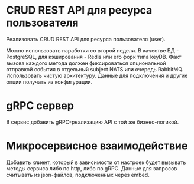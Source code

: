 # CRUD REST API для ресурса пользователя
Реализовать CRUD REST API для ресурса пользователя (user).

Можно использовать наработки со второй недели. В качестве БД - PostgreSQL, для кэширования - Redis или его форк типа keyDB. Факт вызова каждого метода должен фиксироваться опциональной отправкой события в отдельный subject NATS или очередь RabbitMQ. Использовать чистую архитектуру. Данные для подключения и другие опции получать из конфигурации.

# gRPC сервер
В сервис добавить gRPC-реализацию API с той же бизнес-логикой.

# Микросервисное взаимодействие
Добавить клиент, который в зависимости от настроек будет вызывать методы сервиса либо по http, либо по gRPC. Данные для запросов считывать из json-файлов, подключенных через embed.
